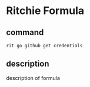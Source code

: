 # Ritchie Formula

## command

```bash
rit go github get credentials
```

## description

description of formula
